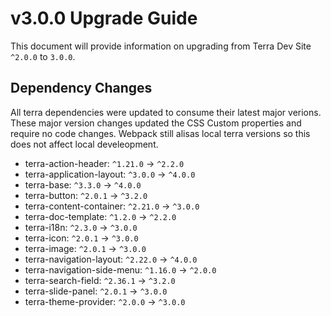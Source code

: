 # v3.0.0 Upgrade Guide
This document will provide information on upgrading from Terra Dev Site `^2.0.0` to `3.0.0`.

## Dependency Changes
All terra dependencies were updated to consume their latest major verions. These major version changes updated the CSS Custom properties and require no code changes. Webpack still alisas local terra versions so this does not affect local develeopment.

- terra-action-header: `^1.21.0` -> `^2.2.0`
- terra-application-layout: `^3.0.0` -> `^4.0.0`
- terra-base: `^3.3.0` -> `^4.0.0`
- terra-button: `^2.0.1` -> `^3.2.0`
- terra-content-container: `^2.21.0` -> `^3.0.0`
- terra-doc-template: `^1.2.0` -> `^2.2.0`
- terra-i18n: `^2.3.0` -> `^3.0.0`
- terra-icon: `^2.0.1` -> `^3.0.0`
- terra-image: `^2.0.1` -> `^3.0.0`
- terra-navigation-layout: `^2.22.0` -> `^4.0.0`
- terra-navigation-side-menu: `^1.16.0` -> `^2.0.0`
- terra-search-field: `^2.36.1` -> `^3.2.0`
- terra-slide-panel: `^2.0.1` -> `^3.0.0`
- terra-theme-provider: `^2.0.0` -> `^3.0.0`
